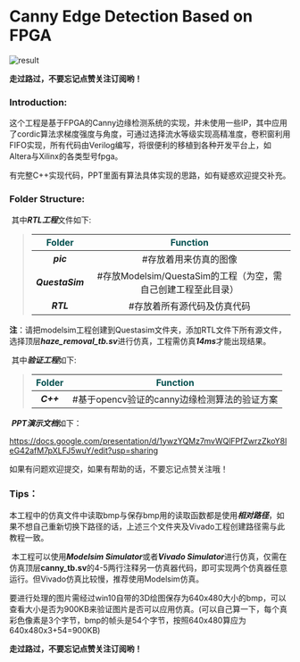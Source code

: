# Canny Edge Detection Based on FPGA

![result](C:/Users/11358/Desktop/Hardware-Implementation-of-the-Canny-Edge-Detection-Algorithm-main/5.pic/readme_pic/result.png)

**走过路过，不要忘记点赞关注订阅哟！**

### Introduction:

​	这个工程是基于FPGA的Canny边缘检测系统的实现，并未使用一些IP，其中应用了cordic算法求梯度强度与角度，可通过选择流水等级实现高精准度，卷积窗利用FIFO实现，所有代码由Verilog编写，将很便利的移植到各种开发平台上，如Altera与Xilinx的各类型号fpga。

​	有完整C++实现代码，PPT里面有算法具体实现的思路，如有疑惑欢迎提交补充。

### Folder Structure:

​	其中***RTL工程***文件如下:

> | <font color=#004F4F>Folder</font> |             <font color=#004F4F>Function</font>              |
> | :-------------------------------: | :----------------------------------------------------------: |
> |             ***pic***             |                    #存放着用来仿真的图像                     |
> |          ***QuestaSim***          | #存放Modelsim/QuestaSim的工程（为空，需自己创建工程至此目录） |
> |             ***RTL***             |                 #存放着所有源代码及仿真代码                  |

**注**：请把modelsim工程创建到Questasim文件夹，添加RTL文件下所有源文件，选择顶层***haze_removal_tb.sv***进行仿真，工程需仿真***14ms***才能出现结果。

​	其中***验证工程***如下:

> | <font color=#004F4F>Folder</font> |     <font color=#004F4F>Function</font>      |
> | :-------------------------------: | :------------------------------------------: |
> |             ***C++***             | #基于opencv验证的canny边缘检测算法的验证方案 |

​	***PPT演示文档***如下：

https://docs.google.com/presentation/d/1ywzYQMz7mvWQlFPfZwrzZkoY8leG42afM7pXLFJ5wuY/edit?usp=sharing

如果有问题欢迎提交，如果有帮助的话，不要忘记点赞关注哦！

### Tips：

​	本工程中的仿真文件中读取bmp与保存bmp用的读取函数都是使用***相对路径***，如果不想自己重新切换下路径的话，上述三个文件夹及Vivado工程创建路径需与此教程一致。

​	本工程可以使用***Modelsim Simulator***或者***Vivado Simulator***进行仿真，仅需在仿真顶层**canny_tb.sv**的4-5两行注释另一仿真器代码，即可实现两个仿真器任意运行。但Vivado仿真比较慢，推荐使用Modelsim仿真。

​	要进行处理的图片需经过win10自带的3D绘图保存为640x480大小的bmp，可以查看大小是否为900KB来验证图片是否可以应用仿真。(可以自己算一下，每个真彩色像素是3个字节，bmp的帧头是54个字节，按照640x480算应为640x480x3+54=900KB)

**走过路过，不要忘记点赞关注订阅哟！**



